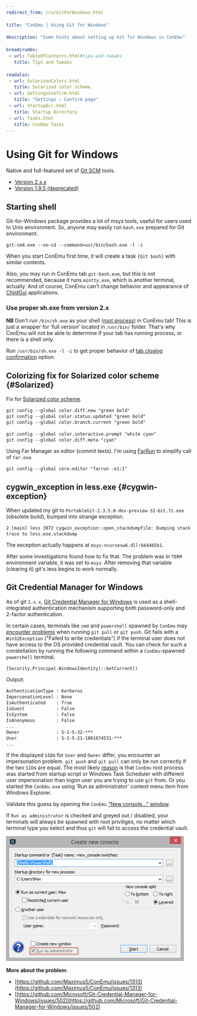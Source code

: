 ```yaml
---
redirect_from: /ru/GitForWindows.html

title: "ConEmu | Using Git for Windows"

description: "Some hints about setting up Git for Windows in ConEmu"

breadcrumbs:
 - url: TableOfContents.html#tips-and-tweaks
   title: Tips and Tweaks

readalso:
 - url: SolarizedColors.html
   title: Solarized color scheme
 - url: SettingsConfirm.html
   title: "Settings › Confirm page"
 - url: StartupDir.html
   title: Startup Directory
 - url: Tasks.html
   title: ConEmu Tasks
---
```


# Using Git for Windows

Native and full-featured set of [Git SCM](http://git-scm.com/) tools.

* [Version 2.x.x](https://git-for-windows.github.io/)
* [Version 1.9.5 (deprecated)](https://github.com/msysgit/msysgit/releases)


## Starting shell

Git-for-Windows package provides a lot of msys tools,
useful for users used to Unix environment. So, anyone
may easily run `bash.exe` prepared for Git environment.

~~~
git-cmd.exe --no-cd --command=usr/bin/bash.exe -l -i
~~~

When you start ConEmu first time, it will create a task `{Git bash}`
with similar contents.

Also, you may run in ConEmu tab `git-bash.exe`, but this is not recommended,
because it runs `mintty.exe`, which is another terminal, actually.
And of course, ConEmu can't change behavior and appearance
of [ChildGui](ChildGui.html) applications.



### Use proper sh.exe from version 2.x

**NB** Don't run `/bin/sh.exe` as your shell ([root process](RootProcess.html))
in ConEmu tab! This is just a wrapper for ‘full version’ located in `/usr/bin/`
folder. That's why ConEmu will not be able to determine if your tab has running
process, or there is a shell only.

Run `/usr/bin/sh.exe -l -i` to get proper behavior of
[tab closing confirmation](SettingsConfirm.html#id2756)
option.



## Colorizing fix for Solarized color scheme  {#Solarized}

Fix for [Solarized color scheme](SolarizedColors.html).

~~~
git config --global color.diff.new "green bold"
git config --global color.status.updated "green bold"
git config --global color.branch.current "green bold"

git config --global color.interactive.prompt "white cyan"
git config --global color.diff.meta "cyan"
~~~

Using Far Manager as editor (commit texts). I'm using
[FarRun](https://github.com/Maximus5/FarPlugins/releases/tag/FarRun-1.1s)
to simplify call of `far.exe`.

~~~
git config --global core.editor "farrun -e1:1"
~~~



## cygwin_exception in less.exe  {#cygwin-exception}

When updated my git to `PortableGit-2.3.5.8-dev-preview-32-bit.7z.exe` (obsolete build),
bumped into strange exception.

~~~
2 [main] less 3872 cygwin_exception::open_stackdumpfile: Dumping stack trace to less.exe.stackdump
~~~

The exception actually happens at `msys-ncursesw6.dll!664465b1`.

After some investigations found how to fix that.
The problem was in `TERM` environment variable, it was set to `msys`.
After removing that variable (clearing it) git's less begins to work normally.

## Git Credential Manager for Windows 

As of git `2.x.x`, [Git Credential Manager for Windows](https://github.com/Microsoft/Git-Credential-Manager-for-Windows) is used as a shell-integrated authentication mechanism supporting both password-only and 2-factor authentication.

In certain cases, terminals like `cmd` and `powershell` spawned by `ConEmu` may
[encounter problems](https://github.com/Microsoft/Git-Credential-Manager-for-Windows/issues/502)
when running `git pull` or `git push`. Git fails with a `Win32Exception` ("Failed to write credentials")
if the terminal user does not have access to the OS provided credential vault. You can check for such a
constellation by running the following command within a `ConEmu`-spawned `powershell` terminal. 

```
[Security.Principal.WindowsIdentity]::GetCurrent()
```

Output:

```
AuthenticationType : Kerberos
ImpersonationLevel : None
IsAuthenticated    : True
IsGuest            : False
IsSystem           : False
IsAnonymous        : False
...
Owner              : S-1-5-32-***
User               : S-1-5-21-1801674531-***
...
```

If the displayed `SID`s for `User` and `Owner` differ, you encounter an impersonation problem.
`git push` and `git pull` can only be run correctly if the two `SID`s are equal.
The most likely [reason](https://github.com/Maximus5/ConEmu/issues/1313#issuecomment-342789949) is
that `ConEmu` root process was started from startup script or Windows Task Scheduler with different
user impersonation than logon user you are trying to use `git` from. Or you started the `ConEmu.exe`
using ‘Run as administrator’ context menu item from Windows Explorer.

Validate this guess by opening the `ConEmu` ["New console..." window](LaunchNewTab.html).

If `Run as administrator` is checked and greyed out / disabled, your terminals will always be spawned
with root priviliges, no matter which terminal type you select and thus `git` will fail to access
the credential vault.

![image](/img/ConEmuCreateDisabled.png)

**More about the problem**:
- [https://github.com/Maximus5/ConEmu/issues/1313](https://github.com/Maximus5/ConEmu/issues/1313)
- [https://github.com/Microsoft/Git-Credential-Manager-for-Windows/issues/502](https://github.com/Microsoft/Git-Credential-Manager-for-Windows/issues/502)
